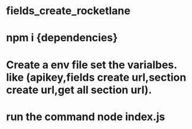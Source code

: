 




# fields_create_rocketlane

# npm i {dependencies}
# Create a env file set the varialbes. like (apikey,fields create url,section create url,get all section url).
# run the command node index.js 
